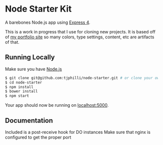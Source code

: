 # Node Starter Kit

A barebones Node.js app using [Express 4](http://expressjs.com/).

This is a work in progress that I use for cloning new projects. It is based off of [my portfolio site](http://tjphilli.com) so many colors, type settings, content, etc are artifacts of that. 


## Running Locally

Make sure you have [Node.js](http://nodejs.org/)

```sh
$ git clone git@github.com:tjphilli/node-starter.git # or clone your own fork
$ cd node-starter
$ npm install
$ bower install
$ npm start
```

Your app should now be running on [localhost:5000](http://localhost:5000/).


## Documentation

Included is a post-receive hook for DO instances
Make sure that nginx is configured to get the proper port
